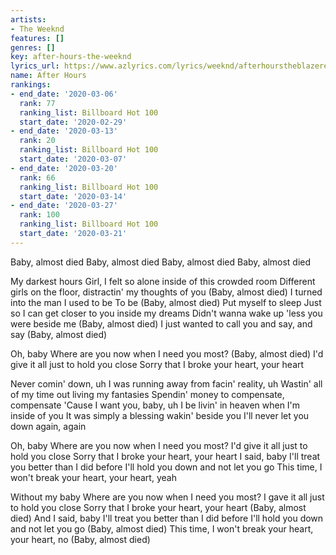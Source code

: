 ```yaml
---
artists:
- The Weeknd
features: []
genres: []
key: after-hours-the-weeknd
lyrics_url: https://www.azlyrics.com/lyrics/weeknd/afterhourstheblazeremix.html
name: After Hours
rankings:
- end_date: '2020-03-06'
  rank: 77
  ranking_list: Billboard Hot 100
  start_date: '2020-02-29'
- end_date: '2020-03-13'
  rank: 20
  ranking_list: Billboard Hot 100
  start_date: '2020-03-07'
- end_date: '2020-03-20'
  rank: 66
  ranking_list: Billboard Hot 100
  start_date: '2020-03-14'
- end_date: '2020-03-27'
  rank: 100
  ranking_list: Billboard Hot 100
  start_date: '2020-03-21'
---
```


Baby, almost died
Baby, almost died
Baby, almost died
Baby, almost died

My darkest hours
Girl, I felt so alone inside of this crowded room
Different girls on the floor, distractin' my thoughts of you (Baby, almost died)
I turned into the man I used to be
To be (Baby, almost died)
Put myself to sleep
Just so I can get closer to you inside my dreams
Didn't wanna wake up 'less you were beside me (Baby, almost died)
I just wanted to call you and say, and say (Baby, almost died)

Oh, baby
Where are you now when I need you most? (Baby, almost died)
I'd give it all just to hold you close
Sorry that I broke your heart, your heart

Never comin' down, uh
I was running away from facin' reality, uh
Wastin' all of my time out living my fantasies
Spendin' money to compensate, compensate
'Cause I want you, baby, uh
I be livin' in heaven when I'm inside of you
It was simply a blessing wakin' beside you
I'll never let you down again, again

Oh, baby
Where are you now when I need you most?
I'd give it all just to hold you close
Sorry that I broke your heart, your heart
I said, baby
I'll treat you better than I did before
I'll hold you down and not let you go
This time, I won't break your heart, your heart, yeah

Without my baby
Where are you now when I need you most?
I gave it all just to hold you close
Sorry that I broke your heart, your heart (Baby, almost died)
And I said, baby
I'll treat you better than I did before
I'll hold you down and not let you go (Baby, almost died)
This time, I won't break your heart, your heart, no (Baby, almost died)



